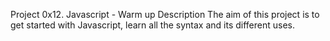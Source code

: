 Project 
0x12. Javascript - Warm up
Description
The aim of this project is to get started with Javascript, learn all the syntax and its different uses.

